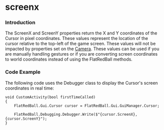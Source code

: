 # screenx

### Introduction

The ScreenX and ScreenY properties return the X and Y coordinates of the Cursor in pixel coordinates. These values represent the location of the cursor relative to the top-left of the game screen. These values will not be impacted by properties set on the [Camera](../../../../../frb/docs/index.php). These values can be used if you are manually handling gestures or if you are converting screen coordinates to world coordinates instead of using the FlatRedBall methods.

### Code Example

The following code uses the Debugger class to display the Cursor's screen coordinates in real time:

```lang:c#
void CustomActivity(bool firstTimeCalled)
{
    FlatRedBall.Gui.Cursor cursor = FlatRedBall.Gui.GuiManager.Cursor;

    FlatRedBall.Debugging.Debugger.Write($"{cursor.ScreenX}, {cursor.ScreenY}");
}
```

&#x20;   &#x20;
